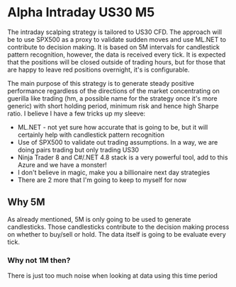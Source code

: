 # Alpha Intraday US30 M5

The intraday scalping strategy is tailored to US30 CFD. The approach will be to use SPX500 as a proxy to validate sudden moves and use ML.NET to contribute to decision making. It is based on 5M intervals for candlestick pattern recognition, however, the data is received every tick. It is expected that the positions will be closed outside of trading hours, but for those that are happy to leave red positions overnight, it's is configurable.

The main purpose of this strategy is to generate steady positive performance regardless of the directions of the market concentrating on guerilla like trading (hm, a possible name for the strategy once it's more generic) with short holding period, minimum risk and hence high Sharpe ratio. 
I believe I have a few tricks up my sleeve: 
* ML.NET - not yet sure how accurate that is going to be, but it will certainly help with candlestick pattern recognition
* Use of SPX500 to validate out trading assumptions. In a way, we are doing pairs trading but only trading US30
* Ninja Trader 8 and C#/.NET 4.8 stack is a very powerful tool, add to this Azure and we have a monster!
* I don't believe in magic, make you a billionaire next day strategies
* There are 2 more that I'm going to keep to myself for now

## Why 5M ##

As already mentioned, 5M is only going to be used to generate candlesticks. Those candlesticks contribute to the decision making process on whether to buy/sell or hold. The data itself is going to be evaluate every tick.

### Why not 1M then? ###

There is just too much noise when looking at data using this time period
